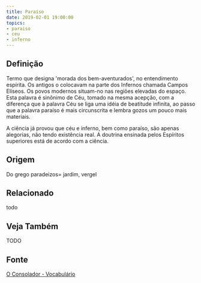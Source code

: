 ```yaml
---
title: Paraíso
date: 2019-02-01 19:00:00
topics:
- paraiso
- ceu
- inferno
---
```


## Definição
Termo que designa 'morada dos bem-aventurados', no entendimento espírita. Os
antigos o colocavam na parte dos Infernos chamada Campos Elíseos. Os povos
modernos situam-no nas regiões elevadas do espaço. Esta palavra é sinônimo de
Céu, tomado na mesma acepção, com a diferença que à palavra Céu se liga uma
idéia de beatitude infinita, ao passo que a palavra paraíso é mais circunscrita
e lembra gozos um pouco mais materiais.

A ciência já provou que céu e inferno, bem como paraíso, são apenas alegorias,
não tendo existência real. A doutrina ensinada pelos Espíritos superiores está
de acordo com a ciência.

## Origem
Do grego paradeizos= jardim, vergel

## Relacionado
todo

## Veja Também
TODO

## Fonte
[O Consolador - Vocabulário](http://www.oconsolador.com.br/linkfixo/vocabulario/principal.html)
